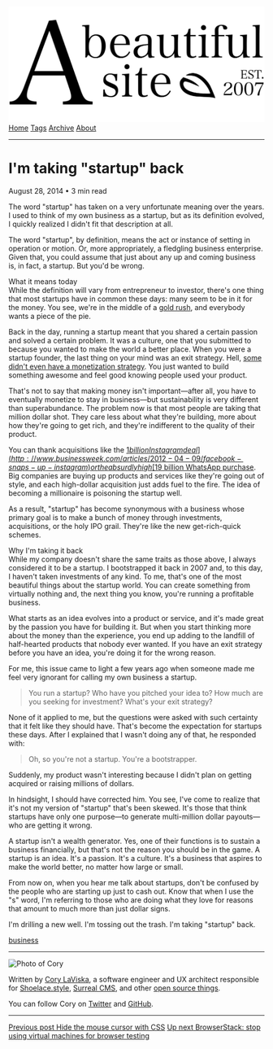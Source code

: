 <a href="../../index.html" class="header-link"><img src="../../images/logos/wordmark.svg" alt="A Beautiful Site" class="wordmark" /></a> <a href="../../index.html" class="nav-item">Home</a> <a href="../../tags/index.html" class="nav-item">Tags</a> <a href="../index.html" class="nav-item">Archive</a> <a href="../../about/index.html" class="nav-item">About</a>

---

# I'm taking "startup" back

August 28, 2014 • 3 min read

The word "startup" has taken on a very unfortunate meaning over the years. I used to think of my own business as a startup, but as its definition evolved, I quickly realized I didn't fit that description at all.

The word "startup", by definition, means the act or instance of setting in operation or motion. Or, more appropriately, a fledgling business enterprise. Given that, you could assume that just about any up and coming business is, in fact, a startup. But you'd be wrong.

What it means today  
While the definition will vary from entrepreneur to investor, there's one thing that most startups have in common these days: many seem to be in it for the money. You see, we're in the middle of a [gold rush](http://www.usnews.com/news/articles/2014/02/24/facebook-apple-google-and-the-tech-startup-gold-rush), and everybody wants a piece of the pie.

Back in the day, running a startup meant that you shared a certain passion and solved a certain problem. It was a culture, one that you submitted to because you wanted to make the world a better place. When you were a startup founder, the last thing on your mind was an exit strategy. Hell, [some didn't even have a monetization strategy](http://www.fastcompany.com/3032341/most-creative-people/this-startup-had-over-5-million-users-and-a-great-product-then-it-folde). You just wanted to build something awesome and feel good knowing people used your product.

That's not to say that making money isn't important—after all, you have to eventually monetize to stay in business—but sustainability is very different than superabundance. The problem now is that most people are taking that million dollar shot. They care less about what they're building, more about how they're going to get rich, and they're indifferent to the quality of their product.

You can thank acquisitions like the [$1 billion Instagram deal](http://www.businessweek.com/articles/2012-04-09/facebook-snaps-up-instagram) or the absurdly high [$19 billion WhatsApp purchase](http://www.businessweek.com/articles/2014-02-19/facebook-acquires-whatsapp-for-19-billion). Big companies are buying up products and services like they're going out of style, and each high-dollar acquisition just adds fuel to the fire. The idea of becoming a millionaire is poisoning the startup well.

As a result, "startup" has become synonymous with a business whose primary goal is to make a bunch of money through investments, acquisitions, or the holy IPO grail. They're like the new get-rich-quick schemes.

Why I'm taking it back  
While my company doesn't share the same traits as those above, I always considered it to be a startup. I bootstrapped it back in 2007 and, to this day, I haven't taken investments of any kind. To me, that's one of the most beautiful things about the startup world. You can create something from virtually nothing and, the next thing you know, you're running a profitable business.

What starts as an idea evolves into a product or service, and it's made great by the passion you have for building it. But when you start thinking more about the money than the experience, you end up adding to the landfill of half-hearted products that nobody ever wanted. If you have an exit strategy before you have an idea, you're doing it for the wrong reason.

For me, this issue came to light a few years ago when someone made me feel very ignorant for calling my own business a startup.

> You run a startup? Who have you pitched your idea to? How much are you seeking for investment? What's your exit strategy?

None of it applied to me, but the questions were asked with such certainty that it felt like they should have. That's become the expectation for startups these days. After I explained that I wasn't doing any of that, he responded with:

> Oh, so you're not a startup. You're a bootstrapper.

Suddenly, my product wasn't interesting because I didn't plan on getting acquired or raising millions of dollars.

In hindsight, I should have corrected him. You see, I've come to realize that it's not my version of "startup" that's been skewed. It's those that think startups have only one purpose—to generate multi-million dollar payouts—who are getting it wrong.

A startup isn't a wealth generator. Yes, one of their functions is to sustain a business financially, but that's not the reason you should be in the game. A startup is an idea. It's a passion. It's a culture. It's a business that aspires to make the world better, no matter how large or small.

From now on, when you hear me talk about startups, don't be confused by the people who are starting up just to cash out. Know that when I use the "s" word, I'm referring to those who are doing what they love for reasons that amount to much more than just dollar signs.

I'm drilling a new well. I'm tossing out the trash. I'm taking "startup" back.

<a href="../../tags/business/index.html" class="post-tag">business</a>

---

<img src="http://0.gravatar.com/avatar/bf1b3b95fd5b096a3592247c29667b33?s=512" alt="Photo of Cory" class="avatar avatar-small" />

Written by [Cory LaViska](../../index-4.html), a software engineer and UX architect responsible for [Shoelace.style](https://shoelace.style/), [Surreal CMS](https://www.surrealcms.com/), and other [open source things](https://github.com/claviska).

You can follow Cory on [Twitter](https://twitter.com/bgooonz) and [GitHub](https://github.com/claviska).

---

<a href="../hide-the-mouse-cursor-with-css/index.html" class="post-nav-previous"><span class="small">Previous post</span> Hide the mouse cursor with CSS</a> <a href="../browserstack-stop-using-virtual-machines-for-browser-testing/index.html" class="post-nav-next"><span class="small">Up next</span> BrowserStack: stop using virtual machines for browser testing</a>
